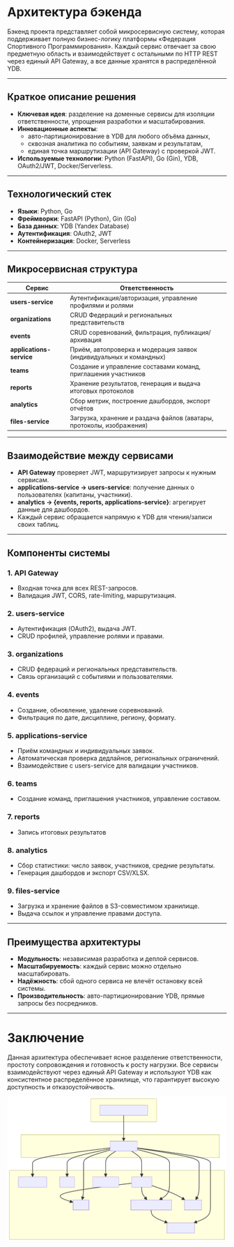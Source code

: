 # Архитектура бэкенда

Бэкенд проекта представляет собой микросервисную систему, которая поддерживает полную бизнес-логику платформы «Федерация Спортивного Программирования». Каждый сервис отвечает за свою предметную область и взаимодействует с остальными по HTTP REST через единый API Gateway, а все данные хранятся в распределённой YDB.

---

## Краткое описание решения

- **Ключевая идея**: разделение на доменные сервисы для изоляции ответственности, упрощения разработки и масштабирования.  
- **Инновационные аспекты**:  
  - авто-партиционирование в YDB для любого объёма данных,  
  - сквозная аналитика по событиям, заявкам и результатам,  
  - единая точка маршрутизации (API Gateway) с проверкой JWT.  
- **Используемые технологии**: Python (FastAPI), Go (Gin), YDB, OAuth2/JWT, Docker/Serverless.

---

## Технологический стек

- **Языки**: Python, Go  
- **Фреймворки**: FastAPI (Python), Gin (Go)  
- **База данных**: YDB (Yandex Database)  
- **Аутентификация**: OAuth2, JWT  
- **Контейнеризация**: Docker, Serverless  

---

## Микросервисная структура

| Сервис                   | Ответственность                                                                 |
|--------------------------|----------------------------------------------------------------------------------|
| **users-service**        | Аутентификация/авторизация, управление профилями и ролями                        |
| **organizations**        | CRUD Федераций и региональных представительств                                   |
| **events**               | CRUD соревнований, фильтрация, публикация/архивация                              |
| **applications-service** | Приём, автопроверка и модерация заявок (индивидуальных и командных)              |
| **teams**                | Создание и управление составами команд, приглашения участников                   |
| **reports**              | Хранение результатов, генерация и выдача итоговых протоколов                     |
| **analytics**            | Сбор метрик, построение дашбордов, экспорт отчётов                               |
| **files-service**        | Загрузка, хранение и раздача файлов (аватары, протоколы, изображения)            |

---

## Взаимодействие между сервисами

- **API Gateway** проверяет JWT, маршрутизирует запросы к нужным сервисам.  
- **applications-service → users-service**: получение данных о пользователях (капитаны, участники).  
- **analytics → {events, reports, applications-service}**: агрегирует данные для дашбордов.  
- Каждый сервис обращается напрямую к YDB для чтения/записи своих таблиц.

---

## Компоненты системы

### 1. API Gateway  
- Входная точка для всех REST-запросов.  
- Валидация JWT, CORS, rate-limiting, маршрутизация.

### 2. users-service  
- Аутентификация (OAuth2), выдача JWT.  
- CRUD профилей, управление ролями и правами.  

### 3. organizations  
- CRUD федераций и региональных представительств.  
- Связь организаций с событиями и пользователями.  

### 4. events  
- Создание, обновление, удаление соревнований.  
- Фильтрация по дате, дисциплине, региону, формату.  

### 5. applications-service  
- Приём командных и индивидуальных заявок.  
- Автоматическая проверка дедлайнов, региональных ограничений.  
- Взаимодействие с users-service для валидации участников.  

### 6. teams  
- Создание команд, приглашения участников, управление составом.  

### 7. reports  
- Запись итоговых результатов

### 8. analytics  
- Сбор статистики: число заявок, участников, средние результаты.  
- Генерация дашбордов и экспорт CSV/XLSX.  

### 9. files-service  
- Загрузка и хранение файлов в S3-совместимом хранилище.  
- Выдача ссылок и управление правами доступа.  

---

## Преимущества архитектуры

- **Модульность**: независимая разработка и деплой сервисов.  
- **Масштабируемость**: каждый сервис можно отдельно масштабировать.  
- **Надёжность**: сбой одного сервиса не влечёт остановку всей системы.  
- **Производительность**: авто-партиционирование YDB, прямые запросы без посредников.  

---

# Заключение

Данная архитектура обеспечивает ясное разделение ответственности, простоту сопровождения и готовность к росту нагрузки. Все сервисы взаимодействуют через единый API Gateway и используют YDB как консистентное распределённое хранилище, что гарантирует высокую доступность и отказоустойчивость.  

![alt text](<diagram.svg>)
